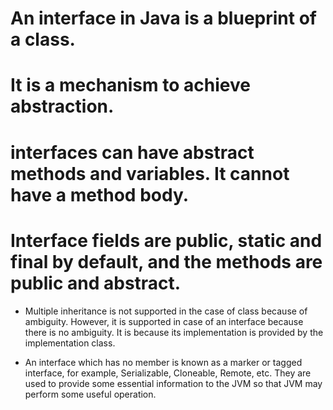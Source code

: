# An interface in Java is a blueprint of a class.

# It is a mechanism to achieve abstraction.

# interfaces can have abstract methods and variables. It cannot have a method body.

# Interface fields are public, static and final by default, and the methods are public and abstract.

* Multiple inheritance is not supported in the case of class because of ambiguity. 
  However, it is supported in case of an interface because there is no ambiguity. 
  It is because its implementation is provided by the implementation class.

* An interface which has no member is known as a marker or tagged interface, 
   for example, Serializable, Cloneable, Remote, etc. They are used to provide 
   some essential information to the JVM so that JVM may perform some useful operation. 